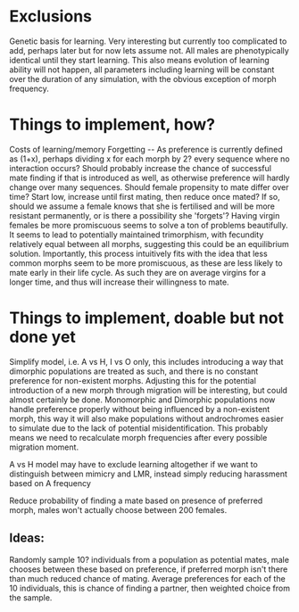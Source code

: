 # Exclusions
Genetic basis for learning. Very interesting but currently too complicated to add, perhaps later but for now lets assume not. All males are phenotypically identical until they start learning.
This also means evolution of learning ability will not happen, all parameters including learning will be constant over the duration of any simulation, with the obvious exception of morph frequency.


# Things to implement, how?
Costs of learning/memory
Forgetting -- As preference is currently defined as (1+x), perhaps dividing x for each morph by 2? every sequence where no interaction occurs? Should probably increase the chance of successful mate finding if that is introduced as well, as otherwise preference will hardly change over many sequences.
Should female propensity to mate differ over time? Start low, increase until first mating, then reduce once mated? If so, should we assume a female knows that she is fertilised and will be more resistant permanently, or is there a possibility she 'forgets'?
Having virgin females be more promiscuous seems to solve a ton of problems beautifully. It seems to lead to potentially maintained trimorphism, with fecundity relatively equal between all morphs, suggesting this could be an equilibrium solution.
Importantly, this process intuitively fits with the idea that less common morphs seem to be more promiscuous, as these are less likely to mate early in their life cycle. As such they are on average virgins for a longer time, and thus will increase their willingness to mate.

# Things to implement, doable but not done yet
Simplify model, i.e. A vs H, I vs O only, this includes introducing a way that dimorphic populations are treated as such, and there is no constant preference for non-existent morphs. Adjusting this for the potential introduction of a new morph through migration will be interesting, but could almost certainly be done.
Monomorphic and Dimorphic populations now handle preference properly without being influenced by a non-existent morph, this way it will also make populations without androchromes easier to simulate due to the lack of potential misidentification. This probably means we need to recalculate morph frequencies after every possible migration moment. 

A vs H model may have to exclude learning altogether if we want to distinguish between mimicry and LMR, instead simply reducing harassment based on A frequency

Reduce probability of finding a mate based on presence of preferred morph, males won't actually choose between 200 females.
## Ideas:
Randomly sample 10? individuals from a population as potential mates, male chooses between these based on preference, if preferred morph isn't there than much reduced chance of mating.
Average preferences for each of the 10 individuals, this is chance of finding a partner, then weighted choice from the sample.
